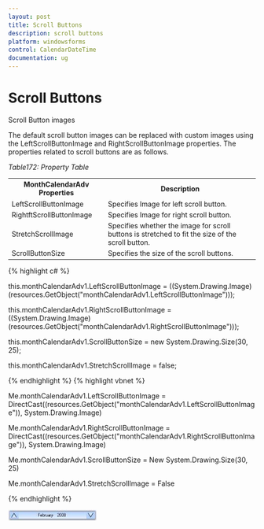 ```yaml
---
layout: post
title: Scroll Buttons
description: scroll buttons
platform: windowsforms
control: CalendarDateTime 
documentation: ug
---
```

# Scroll Buttons

Scroll Button images

The default scroll button images can be replaced with custom images using the LeftScrollButtonImage and RightScrollButtonImage properties. The properties related to scroll buttons are as follows.

_Table172: Property Table_

<table>
<tr>
<th>
MonthCalendarAdv  Properties</th><th>
Description</th></tr>
<tr>
<td>
LeftScrollButtonImage</td><td>
Specifies Image for left scroll button.</td></tr>
<tr>
<td>
RightftScrollButtonImage</td><td>
Specifies Image for right scroll button.</td></tr>
<tr>
<td>
StretchScrollImage</td><td>
Specifies whether the image for scroll buttons is stretched to fit the size of the scroll button.</td></tr>
<tr>
<td>
ScrollButtonSize</td><td>
Specifies the size of the scroll buttons.</td></tr>
</table>




{% highlight c#  %}

this.monthCalendarAdv1.LeftScrollButtonImage = ((System.Drawing.Image)(resources.GetObject("monthCalendarAdv1.LeftScrollButtonImage")));

this.monthCalendarAdv1.RightScrollButtonImage = ((System.Drawing.Image)(resources.GetObject("monthCalendarAdv1.RightScrollButtonImage")));

this.monthCalendarAdv1.ScrollButtonSize = new System.Drawing.Size(30, 25);

this.monthCalendarAdv1.StretchScrollImage = false;


{% endhighlight %}
{% highlight vbnet  %}




Me.monthCalendarAdv1.LeftScrollButtonImage = DirectCast((resources.GetObject("monthCalendarAdv1.LeftScrollButtonImage")), System.Drawing.Image) 

Me.monthCalendarAdv1.RightScrollButtonImage = DirectCast((resources.GetObject("monthCalendarAdv1.RightScrollButtonImage")), System.Drawing.Image) 

Me.monthCalendarAdv1.ScrollButtonSize = New System.Drawing.Size(30, 25) 

Me.monthCalendarAdv1.StretchScrollImage = False 

{% endhighlight   %}

![](CalendarDateTime_images/Overview_img159.jpeg) 

